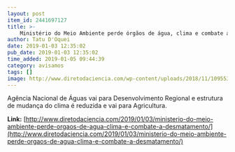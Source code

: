 ```yaml
---
layout: post
item_id: 2441697127
title: >-
    Ministério do Meio Ambiente perde órgãos de água, clima e combate a desmatamento
author: Tatu D'Oquei
date: 2019-01-03 12:35:02
pub_date: 2019-01-03 12:35:02
time_added: 2019-01-05 09:44:39
category: avisamos
tags: []
image: http://www.diretodaciencia.com/wp-content/uploads/2018/11/1095533-vacpto__25.10.17_12.jpg
---
```


Agência Nacional de Águas vai para Desenvolvimento Regional e estrutura de mudança do clima é reduzida e vai para Agricultura.

**Link:** [http://www.diretodaciencia.com/2019/01/03/ministerio-do-meio-ambiente-perde-orgaos-de-agua-clima-e-combate-a-desmatamento/](http://www.diretodaciencia.com/2019/01/03/ministerio-do-meio-ambiente-perde-orgaos-de-agua-clima-e-combate-a-desmatamento/)

